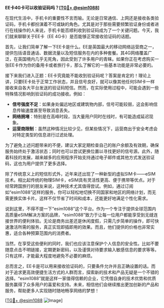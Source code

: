 **EE卡4G卡可以收验证码吗？[[TG💪+ @esim1088](https://t.me/s/esim1088)]**

在现代生活中，手机卡的重要性不言而喻。无论是日常通信、上网还是接收各类验证码，手机卡都扮演着不可或缺的角色。尤其是对于那些需要频繁验证身份或者进行在线操作的人来说，手机卡能否顺利收到验证码成为了一个关键问题。今天，我们就来聊聊关于EE卡（EE 4G卡）是否能够正常接收验证码的话题。

首先，让我们简单了解一下EE卡是什么。EE是英国最大的移动网络运营商之一，提供包括语音通话、数据流量以及短信服务在内的多种套餐。其4G网络覆盖广泛，在英国境内几乎无死角，因此受到了许多用户的青睐。如果你正在考虑购买一张EE卡作为你的备用卡或者旅行卡，那么了解它的一些基本功能是非常必要的。

接下来我们进入正题：EE卡究竟能不能收到验证码呢？答案是肯定的！理论上讲，只要EE卡处于正常工作状态，并且信号良好，就可以像其他任何SIM卡一样接收来自各大平台发送的验证码短信。然而，在实际使用过程中，可能会遇到一些特殊情况影响到验证码的成功接收。例如：

- **信号强度不足**：如果身处偏远地区或建筑物内部，信号可能较弱，这会影响信息传输速度甚至导致消息丢失。
- **网络拥堵**：特别是在高峰时段，当大量用户同时在线时，有可能造成延迟现象。
- **运营商限制**：虽然这种情况比较少见，但某些情况下，运营商出于安全考虑会对特定类型的信息进行过滤处理。

为了避免上述问题带来的不便，建议大家定期检查自己的账户余额及有效期，确保服务始终处于激活状态；同时也可以尝试更换位置以寻找更好的信号源。此外，随着科技的发展，越来越多的应用程序开始支持通过电子邮件或其他方式发送验证码，这也为用户提供了更多选择。

除了传统意义上的短信形式外，近年来还出现了一种新型的虚拟SIM卡——eSIM技术。相比起传统的物理SIM卡，eSIM具有灵活性更高、便于携带等优点。对于经常跨国旅行的朋友来说，这种技术尤其值得尝试。例如，通过订阅如“esim1088”这样的服务，你可以轻松地切换不同国家和地区的网络计划，而无需更换实体卡片。这样不仅节省了时间和成本，还能更好地满足个性化需求。

说到这里，不得不提一下“esim1088”这个平台。作为一个专注于提供全球范围内高质量eSIM解决方案的品牌，“esim1088”致力于让每一位用户都能享受到无缝连接世界的便利体验。无论是商务出差还是休闲度假，只需几步简单的操作，即可快速激活所需的服务，真正实现即插即用的效果。而且，他们提供的价格也非常实惠，适合各种预算范围内的消费者。

当然，在享受这些便利的同时，我们也应该注意保护个人信息的安全性。比如不要随意点击不明链接，定期更新密码，以及谨慎对待要求输入敏感信息的要求等等。只有这样，才能最大程度地避免不必要的麻烦。

总而言之，EE卡是可以用来接收验证码的，只要条件允许并且正确设置的话。而对于追求更高效便捷生活方式的人群而言，探索新的技术和产品无疑是一个不错的选择。“esim1088”就是这样一家值得信赖的企业，它凭借自身的技术优势和优质服务赢得了众多用户的喜爱和支持。未来，相信他们会继续推出更加创新的产品和服务，帮助更多人实现随时随地畅享网络的梦想！

[[TG💪+ @esim1088](https://t.me/s/esim1088) ![Image](https://i.postimg.cc/4NQfJmqS/Snipaste-2025-05-13-00-14-12.png)]